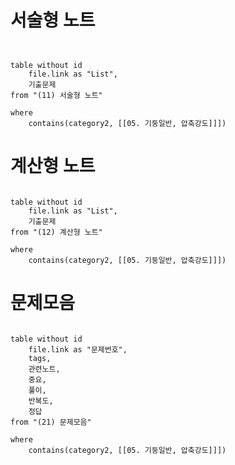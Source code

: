 # 서술형 노트
```dataview


table without id
	file.link as "List",
	기출문제
from "(11) 서술형 노트"

where
	contains(category2, [[05. 기둥일반, 압축강도]]])

```
# 계산형 노트
```dataview

table without id
	file.link as "List",
	기출문제
from "(12) 계산형 노트"

where
	contains(category2, [[05. 기둥일반, 압축강도]]])

```
# 문제모음
```dataview

table without id
	file.link as "문제번호",
	tags,
	관련노트,
	중요,
	풀이,
	반복도,
	정답
from "(21) 문제모음"

where
	contains(category2, [[05. 기둥일반, 압축강도]]])

```
